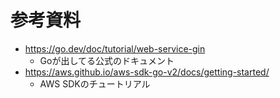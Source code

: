 # 参考資料
- https://go.dev/doc/tutorial/web-service-gin
  - Goが出してる公式のドキュメント
- https://aws.github.io/aws-sdk-go-v2/docs/getting-started/
  - AWS SDKのチュートリアル